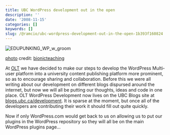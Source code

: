 ```yaml
---
title: UBC WordPress development out in the open
description: ''
date: '2008-11-15'
categories: []
keywords: []
slug: /@ramcio/ubc-wordpress-development-out-in-the-open-1b393f160824
---
```


![EDUPUNKING_WP_w_groom](https://cdn-images-1.medium.com/max/800/0*2l-sAtrkbftIfCWm.jpg)

[photo](http://www.photodropper.com/photos/) credit: [bionicteaching](http://www.flickr.com/photos/29096601@N00/2932507087/ "bionicteaching")

At [OLT](http://olt.ubc.ca) we have decided to make our steps to develop the WordPress Multi-user platform into a university content publishing platform more prominent, so as to encourage sharing and collaboration. Before this we were all writing about our development on different blogs dispursed around the internet, but now we will all be putting our thoughts, ideas and code in one place. OLT WordPress Development now lives on the UBC Blogs site at [blogs.ubc.ca/development](http://blogs.ubc.ca/development/). It is sparse at the moment, but once all of the developers are contributing their work it should fill out quite quickly.

Now if only WordPress.com would get back to us on allowing us to put our plugins in the WordPress repository so they will all be on the main WordPress plugins page…